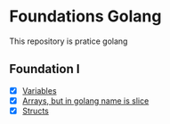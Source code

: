 # Foundations Golang
This repository is pratice golang

## Foundation I
- [X]  [Variables](https://github.com/KevenMarioN/foundation_golang/blob/main/I/variables.go)
- [X]  [Arrays, but in golang name is slice](https://github.com/KevenMarioN/foundation_golang/blob/main/I/arrays_slices.go)
- [X]  [Structs](https://github.com/KevenMarioN/foundation_golang/blob/main/I/structs.go)